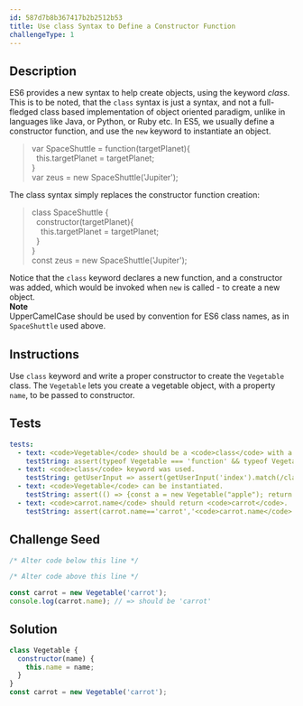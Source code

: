 ```yaml
---
id: 587d7b8b367417b2b2512b53
title: Use class Syntax to Define a Constructor Function
challengeType: 1
---
```


## Description
<section id='description'>
ES6 provides a new syntax to help create objects, using the keyword <dfn>class</dfn>.
This is to be noted, that the <code>class</code> syntax is just a syntax, and not a full-fledged class based implementation of object oriented paradigm, unlike in languages like Java, or Python, or Ruby etc.
In ES5, we usually define a constructor function, and use the <code>new</code> keyword to instantiate an object.
<blockquote>var SpaceShuttle = function(targetPlanet){<br>&nbsp;&nbsp;this.targetPlanet = targetPlanet;<br>}<br>var zeus = new SpaceShuttle('Jupiter');</blockquote>
The class syntax simply replaces the constructor function creation:
<blockquote>class SpaceShuttle {<br>&nbsp;&nbsp;constructor(targetPlanet){<br>&nbsp;&nbsp;&nbsp;&nbsp;this.targetPlanet = targetPlanet;<br>&nbsp;&nbsp;}<br>}<br>const zeus = new SpaceShuttle('Jupiter');</blockquote>
Notice that the <code>class</code> keyword declares a new function, and a constructor was added, which would be invoked when <code>new</code> is called - to create a new object.<br>
<strong>Note</strong><br>
UpperCamelCase should be used by convention for ES6 class names, as in <code>SpaceShuttle</code> used above.
</section>

## Instructions
<section id='instructions'>
Use <code>class</code> keyword and write a proper constructor to create the <code>Vegetable</code> class.
The <code>Vegetable</code> lets you create a vegetable object, with a property <code>name</code>, to be passed to constructor.
</section>

## Tests
<section id='tests'>

```yml
tests:
  - text: <code>Vegetable</code> should be a <code>class</code> with a defined <code>constructor</code> method.
    testString: assert(typeof Vegetable === 'function' && typeof Vegetable.constructor === 'function', '<code>Vegetable</code> should be a <code>class</code> with a defined <code>constructor</code> method.');
  - text: <code>class</code> keyword was used.
    testString: getUserInput => assert(getUserInput('index').match(/class/g),'<code>class</code> keyword was used.');
  - text: <code>Vegetable</code> can be instantiated.
    testString: assert(() => {const a = new Vegetable("apple"); return typeof a === 'object';},'<code>Vegetable</code> can be instantiated.');
  - text: <code>carrot.name</code> should return <code>carrot</code>.
    testString: assert(carrot.name=='carrot','<code>carrot.name</code> should return <code>carrot</code>.');

```

</section>

## Challenge Seed
<section id='challengeSeed'>

<div id='js-seed'>

```js
/* Alter code below this line */

/* Alter code above this line */

const carrot = new Vegetable('carrot');
console.log(carrot.name); // => should be 'carrot'
```

</div>



</section>

## Solution
<section id='solution'>

```js
class Vegetable {
  constructor(name) {
    this.name = name;
  }
}
const carrot = new Vegetable('carrot');
```
</section>
